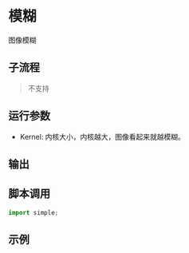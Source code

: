 # 模糊 
图像模糊

## 子流程
> 不支持


## 运行参数

* Kernel: 内核大小，内核越大，图像看起来就越模糊。


## 输出

    


## 脚本调用

```python
import simple;

```

## 示例